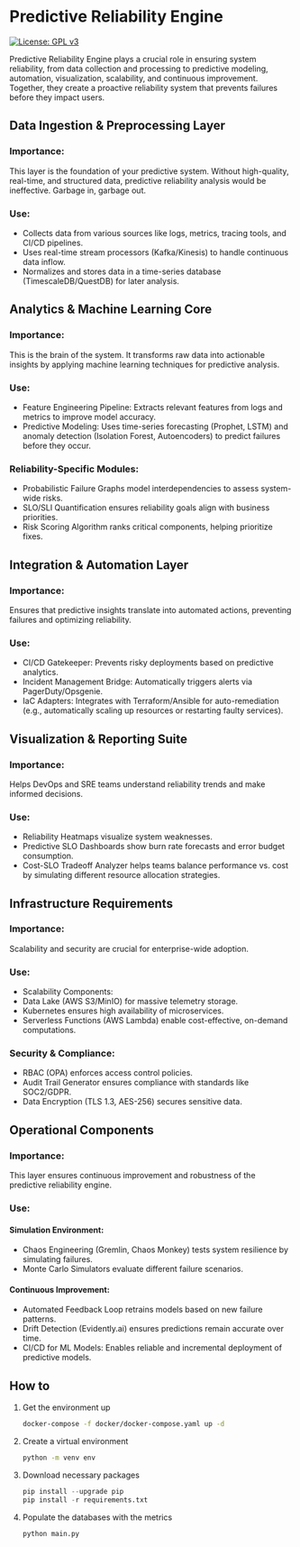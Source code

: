 # Predictive Reliability Engine
[![License: GPL v3](https://img.shields.io/badge/License-GPLv3-blue.svg)](https://www.gnu.org/licenses/gpl-3.0)


Predictive Reliability Engine plays a crucial role in ensuring system reliability, from data collection and processing to predictive modeling, automation, visualization, scalability, and continuous improvement. Together, they create a proactive reliability system that prevents failures before they impact users.

## Data Ingestion & Preprocessing Layer

### Importance:
This layer is the foundation of your predictive system. Without high-quality, real-time, and structured data, predictive reliability analysis would be ineffective. Garbage in, garbage out.

### Use:
- Collects data from various sources like logs, metrics, tracing tools, and CI/CD pipelines.
- Uses real-time stream processors (Kafka/Kinesis) to handle continuous data inflow.
- Normalizes and stores data in a time-series database (TimescaleDB/QuestDB) for later analysis.

## Analytics & Machine Learning Core

### Importance:
This is the brain of the system. It transforms raw data into actionable insights by applying machine learning techniques for predictive analysis.

### Use:
- Feature Engineering Pipeline: Extracts relevant features from logs and metrics to improve model accuracy.
- Predictive Modeling: Uses time-series forecasting (Prophet, LSTM) and anomaly detection (Isolation Forest, Autoencoders) to predict failures before they occur.

### Reliability-Specific Modules:
- Probabilistic Failure Graphs model interdependencies to assess system-wide risks.
- SLO/SLI Quantification ensures reliability goals align with business priorities.
- Risk Scoring Algorithm ranks critical components, helping prioritize fixes.


## Integration & Automation Layer

### Importance:
Ensures that predictive insights translate into automated actions, preventing failures and optimizing reliability.

### Use:
- CI/CD Gatekeeper: Prevents risky deployments based on predictive analytics.
- Incident Management Bridge: Automatically triggers alerts via PagerDuty/Opsgenie.
- IaC Adapters: Integrates with Terraform/Ansible for auto-remediation (e.g., automatically scaling up resources or restarting faulty services).


## Visualization & Reporting Suite

### Importance:
Helps DevOps and SRE teams understand reliability trends and make informed decisions.

### Use:
- Reliability Heatmaps visualize system weaknesses.
- Predictive SLO Dashboards show burn rate forecasts and error budget consumption.
- Cost-SLO Tradeoff Analyzer helps teams balance performance vs. cost by simulating different resource allocation strategies.


## Infrastructure Requirements

### Importance:
Scalability and security are crucial for enterprise-wide adoption.

### Use:
- Scalability Components:
- Data Lake (AWS S3/MinIO) for massive telemetry storage.
- Kubernetes ensures high availability of microservices.
- Serverless Functions (AWS Lambda) enable cost-effective, on-demand computations.

### Security & Compliance:
- RBAC (OPA) enforces access control policies.
- Audit Trail Generator ensures compliance with standards like SOC2/GDPR.
- Data Encryption (TLS 1.3, AES-256) secures sensitive data.

## Operational Components

### Importance:
This layer ensures continuous improvement and robustness of the predictive reliability engine.

### Use:
#### Simulation Environment:
- Chaos Engineering (Gremlin, Chaos Monkey) tests system resilience by simulating failures.
- Monte Carlo Simulators evaluate different failure scenarios.

#### Continuous Improvement:
- Automated Feedback Loop retrains models based on new failure patterns.
- Drift Detection (Evidently.ai) ensures predictions remain accurate over time.
- CI/CD for ML Models: Enables reliable and incremental deployment of predictive models.


## How to
1. Get the environment up
   ```bash
   docker-compose -f docker/docker-compose.yaml up -d
   ```
2. Create a virtual environment
   ```bash
   python -m venv env
   ```
3. Download necessary packages
   ```python
   pip install --upgrade pip
   pip install -r requirements.txt
   ```
4. Populate the databases with the metrics
   ```bash
   python main.py
   ```